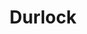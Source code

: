 ---
title: "Durlock"
url: /ciudad-autonoma-de-buenos-aires/durlock-avenida-juan-bautista-alberdi/
shop: hardware
---